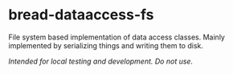 # bread-dataaccess-fs
File system based implementation of data access classes.
Mainly implemented by serializing things and writing them to disk.

*Intended for local testing and development. Do not use.* 